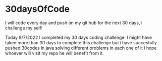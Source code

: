 # 30daysOfCode
I will code every day and push on my git hub for the next 30 days, i challenge my self!

Today 8/7/2022 I completed my 30 days coding challenge.
I might have taken more than 30 days to complete this challenge but i have succesfully pushed 30codes in java solving different problems in each one of it i hope whoever will visit my repo he will benefit from it.
